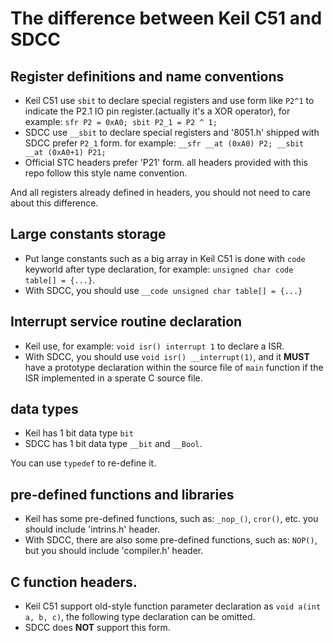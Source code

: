 # The difference between Keil C51 and SDCC

## Register definitions and name conventions
* Keil C51 use `sbit` to declare special registers and use form like `P2^1` to indicate the P2.1 IO pin register.(actually it's a XOR operator), 
for example: `sfr P2 = 0xA0; sbit P2_1 = P2 ^ 1;`
* SDCC use `__sbit` to declare special registers and '8051.h' shipped with SDCC prefer `P2_1` form. 
for example: `__sfr __at (0xA0) P2; __sbit __at (0xA0+1) P21;`
* Official STC headers prefer 'P21' form. all headers provided with this repo follow this style name convention.

And all registers already defined in headers, you should not need to care about this difference.

## Large constants storage
* Put lange constants such as a big array in Keil C51 is done with `code` keyworld after type declaration, for example: `unsigned char code table[] = {...}`.
* With SDCC, you should use `__code unsigned char table[] = {...}`

## Interrupt service routine declaration
* Keil use, for example: `void isr() interrupt 1` to declare a ISR.
* With SDCC, you should use `void isr() __interrupt(1)`, and it **MUST** have a prototype declaration 
within the source file of `main` function if the ISR implemented in a sperate C source file.

## data types
* Keil has 1 bit data type `bit`
* SDCC has 1 bit data type `__bit` and `__Bool`.

You can use `typedef` to re-define it.

## pre-defined functions and libraries
* Keil has some pre-defined functions, such as: `_nop_()`, `cror()`, etc. you should include 'intrins.h' header.
* With SDCC, there are also some pre-defined functions, such as: `NOP()`, but you should include 'compiler.h' header.

## C function headers.
* Keil C51 support old-style function parameter declaration as `void a(int a, b, c)`, the following type declaration can be omitted.
* SDCC does **NOT** support this form.
